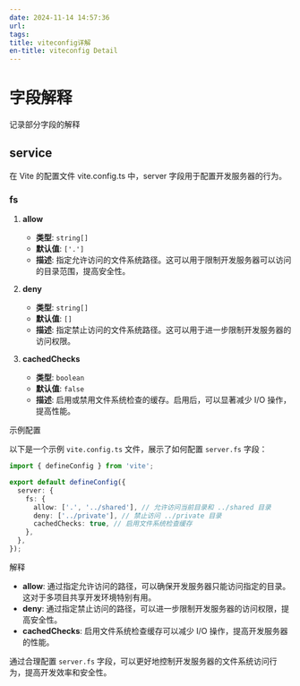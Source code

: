 ```yaml
---
date: 2024-11-14 14:57:36
url: 
tags: 
title: viteconfig详解
en-title: viteconfig Detail
---
```


# 字段解释

记录部分字段的解释

## service

在 Vite 的配置文件 vite.config.ts 中，server 字段用于配置开发服务器的行为。

### fs

1. **allow**
   - **类型**: `string[]`
   - **默认值**: `['.']`
   - **描述**: 指定允许访问的文件系统路径。这可以用于限制开发服务器可以访问的目录范围，提高安全性。

2. **deny**
   - **类型**: `string[]`
   - **默认值**: `[]`
   - **描述**: 指定禁止访问的文件系统路径。这可以用于进一步限制开发服务器的访问权限。

3. **cachedChecks**
   - **类型**: `boolean`
   - **默认值**: `false`
   - **描述**: 启用或禁用文件系统检查的缓存。启用后，可以显著减少 I/O 操作，提高性能。

 示例配置

以下是一个示例 `vite.config.ts` 文件，展示了如何配置 `server.fs` 字段：

```typescript
import { defineConfig } from 'vite';

export default defineConfig({
  server: {
    fs: {
      allow: ['.', '../shared'], // 允许访问当前目录和 ../shared 目录
      deny: ['../private'], // 禁止访问 ../private 目录
      cachedChecks: true, // 启用文件系统检查缓存
    },
  },
});
```

 解释

- **allow**: 通过指定允许访问的路径，可以确保开发服务器只能访问指定的目录。这对于多项目共享开发环境特别有用。
- **deny**: 通过指定禁止访问的路径，可以进一步限制开发服务器的访问权限，提高安全性。
- **cachedChecks**: 启用文件系统检查缓存可以减少 I/O 操作，提高开发服务器的性能。

通过合理配置 `server.fs` 字段，可以更好地控制开发服务器的文件系统访问行为，提高开发效率和安全性。